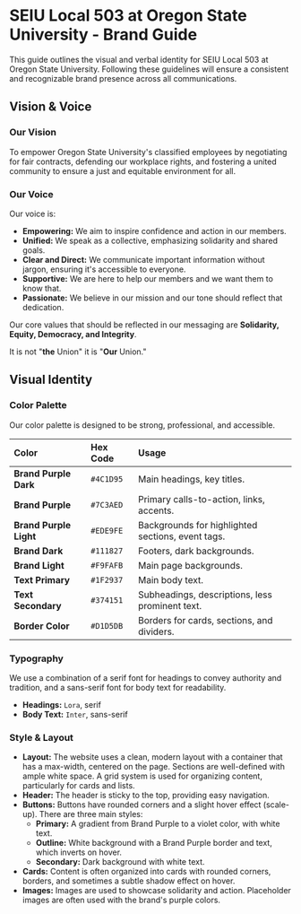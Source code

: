 # SEIU Local 503 at Oregon State University - Brand Guide

This guide outlines the visual and verbal identity for SEIU Local 503 at Oregon State University. Following these guidelines will ensure a consistent and recognizable brand presence across all communications.

## Vision & Voice

### Our Vision
To empower Oregon State University's classified employees by negotiating for fair contracts, defending our workplace rights, and fostering a united community to ensure a just and equitable environment for all.

### Our Voice
Our voice is:
* **Empowering:** We aim to inspire confidence and action in our members.
* **Unified:** We speak as a collective, emphasizing solidarity and shared goals.
* **Clear and Direct:** We communicate important information without jargon, ensuring it's accessible to everyone.
* **Supportive:** We are here to help our members and we want them to know that.
* **Passionate:** We believe in our mission and our tone should reflect that dedication.

Our core values that should be reflected in our messaging are **Solidarity, Equity, Democracy, and Integrity**.

It is not "**the** Union" it is "**Our** Union."

## Visual Identity

### Color Palette

Our color palette is designed to be strong, professional, and accessible.

| Color | Hex Code | Usage |
| :--- | :--- | :--- |
| **Brand Purple Dark** | `#4C1D95` | Main headings, key titles. |
| **Brand Purple** | `#7C3AED` | Primary calls-to-action, links, accents. |
| **Brand Purple Light** | `#EDE9FE` | Backgrounds for highlighted sections, event tags. |
| **Brand Dark** | `#111827` | Footers, dark backgrounds. |
| **Brand Light** | `#F9FAFB` | Main page backgrounds. |
| **Text Primary** | `#1F2937` | Main body text. |
| **Text Secondary** | `#374151` | Subheadings, descriptions, less prominent text. |
| **Border Color** | `#D1D5DB` | Borders for cards, sections, and dividers. |

### Typography

We use a combination of a serif font for headings to convey authority and tradition, and a sans-serif font for body text for readability.

* **Headings:** `Lora`, serif
* **Body Text:** `Inter`, sans-serif

### Style & Layout

* **Layout:** The website uses a clean, modern layout with a container that has a max-width, centered on the page. Sections are well-defined with ample white space. A grid system is used for organizing content, particularly for cards and lists.
* **Header:** The header is sticky to the top, providing easy navigation.
* **Buttons:** Buttons have rounded corners and a slight hover effect (scale-up). There are three main styles:
    * **Primary:** A gradient from Brand Purple to a violet color, with white text.
    * **Outline:** White background with a Brand Purple border and text, which inverts on hover.
    * **Secondary:** Dark background with white text.
* **Cards:** Content is often organized into cards with rounded corners, borders, and sometimes a subtle shadow effect on hover.
* **Images:** Images are used to showcase solidarity and action. Placeholder images are often used with the brand's purple colors.